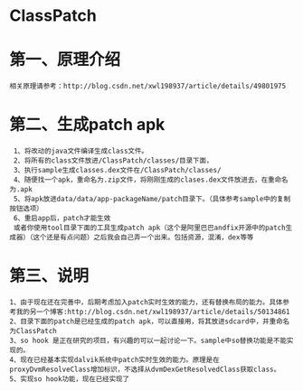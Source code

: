 # ClassPatch
# 第一、原理介绍
    相关原理请参考：http://blog.csdn.net/xwl198937/article/details/49801975
# 第二、生成patch apk
     1、将改动的java文件编译生成class文件。
     2、将所有的class文件放进/ClassPatch/classes/目录下面，
     3、执行sample生成classes.dex文件在/ClassPatch/classes/
     4、随便找一个apk，重命名为.zip文件，将刚刚生成的clases.dex文件放进去，在重命名为.apk
     5、将apk放进data/data/app-packageName/patch目录下。（具体参考sample中的复制按钮选项）
     6、重启app后，patch才能生效
     或者你使用tool目录下面的工具生成patch apk（这个是阿里巴巴andfix开源中的patch生成器）（这个还是有点问题）之后我会自己弄一个出来。包括资源，混淆，dex等等
# 第三、说明
    1、由于现在还在完善中，后期考虑加入patch实时生效的能力，还有替换布局的能力。具体参考我的另一个博客:http://blog.csdn.net/xwl198937/article/details/50134861
    2、目录下面的patch是已经生成的patch apk，可以直接用，将其放进sdcard中，并重命名为ClassPatch
    3、so hook 是正在研究的项目，有兴趣的可以一起讨论一下。sample中so替换功能是不能实现的。
    4、现在已经基本实现dalvik系统中patch实时生效的能力。原理是在proxyDvmResolveClass增加标识，不选择从dvmDexGetResolvedClass获取class。
    5、实现so hook功能，现在已经实现了

